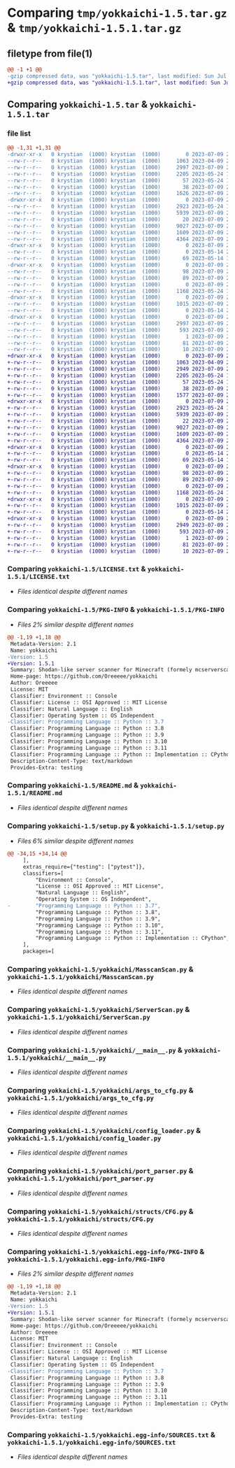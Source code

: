 # Comparing `tmp/yokkaichi-1.5.tar.gz` & `tmp/yokkaichi-1.5.1.tar.gz`

## filetype from file(1)

```diff
@@ -1 +1 @@
-gzip compressed data, was "yokkaichi-1.5.tar", last modified: Sun Jul  9 20:58:56 2023, max compression
+gzip compressed data, was "yokkaichi-1.5.1.tar", last modified: Sun Jul  9 21:04:35 2023, max compression
```

## Comparing `yokkaichi-1.5.tar` & `yokkaichi-1.5.1.tar`

### file list

```diff
@@ -1,31 +1,31 @@
-drwxr-xr-x   0 krystian  (1000) krystian  (1000)        0 2023-07-09 20:58:56.856030 yokkaichi-1.5/
--rw-r--r--   0 krystian  (1000) krystian  (1000)     1063 2023-04-09 23:36:24.000000 yokkaichi-1.5/LICENSE.txt
--rw-r--r--   0 krystian  (1000) krystian  (1000)     2997 2023-07-09 20:58:56.856030 yokkaichi-1.5/PKG-INFO
--rw-r--r--   0 krystian  (1000) krystian  (1000)     2205 2023-05-24 18:11:37.000000 yokkaichi-1.5/README.md
--rw-r--r--   0 krystian  (1000) krystian  (1000)       57 2023-05-24 14:00:39.000000 yokkaichi-1.5/pyproject.toml
--rw-r--r--   0 krystian  (1000) krystian  (1000)       38 2023-07-09 20:58:56.856030 yokkaichi-1.5/setup.cfg
--rw-r--r--   0 krystian  (1000) krystian  (1000)     1626 2023-07-09 20:54:16.000000 yokkaichi-1.5/setup.py
-drwxr-xr-x   0 krystian  (1000) krystian  (1000)        0 2023-07-09 20:58:56.852696 yokkaichi-1.5/yokkaichi/
--rw-r--r--   0 krystian  (1000) krystian  (1000)     2923 2023-05-24 14:00:39.000000 yokkaichi-1.5/yokkaichi/MasscanScan.py
--rw-r--r--   0 krystian  (1000) krystian  (1000)     5939 2023-07-09 20:54:16.000000 yokkaichi-1.5/yokkaichi/ServerScan.py
--rw-r--r--   0 krystian  (1000) krystian  (1000)       20 2023-07-09 20:55:21.000000 yokkaichi-1.5/yokkaichi/__init__.py
--rw-r--r--   0 krystian  (1000) krystian  (1000)     9027 2023-07-09 20:54:16.000000 yokkaichi-1.5/yokkaichi/__main__.py
--rw-r--r--   0 krystian  (1000) krystian  (1000)     1609 2023-07-09 20:54:16.000000 yokkaichi-1.5/yokkaichi/args_to_cfg.py
--rw-r--r--   0 krystian  (1000) krystian  (1000)     4364 2023-07-09 20:54:16.000000 yokkaichi-1.5/yokkaichi/config_loader.py
-drwxr-xr-x   0 krystian  (1000) krystian  (1000)        0 2023-07-09 20:58:56.852696 yokkaichi-1.5/yokkaichi/constants/
--rw-r--r--   0 krystian  (1000) krystian  (1000)        0 2023-05-14 22:01:12.000000 yokkaichi-1.5/yokkaichi/constants/__init__.py
--rw-r--r--   0 krystian  (1000) krystian  (1000)       69 2023-05-14 19:38:14.000000 yokkaichi-1.5/yokkaichi/constants/rich_console.py
-drwxr-xr-x   0 krystian  (1000) krystian  (1000)        0 2023-07-09 20:58:56.852696 yokkaichi-1.5/yokkaichi/enums/
--rw-r--r--   0 krystian  (1000) krystian  (1000)       98 2023-07-09 20:54:16.000000 yokkaichi-1.5/yokkaichi/enums/MasscanMethods.py
--rw-r--r--   0 krystian  (1000) krystian  (1000)       89 2023-07-09 20:54:16.000000 yokkaichi-1.5/yokkaichi/enums/Platforms.py
--rw-r--r--   0 krystian  (1000) krystian  (1000)        0 2023-07-09 20:54:16.000000 yokkaichi-1.5/yokkaichi/enums/__init__.py
--rw-r--r--   0 krystian  (1000) krystian  (1000)     1168 2023-05-24 14:00:39.000000 yokkaichi-1.5/yokkaichi/port_parser.py
-drwxr-xr-x   0 krystian  (1000) krystian  (1000)        0 2023-07-09 20:58:56.852696 yokkaichi-1.5/yokkaichi/structs/
--rw-r--r--   0 krystian  (1000) krystian  (1000)     1015 2023-07-09 20:54:16.000000 yokkaichi-1.5/yokkaichi/structs/CFG.py
--rw-r--r--   0 krystian  (1000) krystian  (1000)        0 2023-05-14 22:01:12.000000 yokkaichi-1.5/yokkaichi/structs/__init__.py
-drwxr-xr-x   0 krystian  (1000) krystian  (1000)        0 2023-07-09 20:58:56.852696 yokkaichi-1.5/yokkaichi.egg-info/
--rw-r--r--   0 krystian  (1000) krystian  (1000)     2997 2023-07-09 20:58:56.000000 yokkaichi-1.5/yokkaichi.egg-info/PKG-INFO
--rw-r--r--   0 krystian  (1000) krystian  (1000)      593 2023-07-09 20:58:56.000000 yokkaichi-1.5/yokkaichi.egg-info/SOURCES.txt
--rw-r--r--   0 krystian  (1000) krystian  (1000)        1 2023-07-09 20:58:56.000000 yokkaichi-1.5/yokkaichi.egg-info/dependency_links.txt
--rw-r--r--   0 krystian  (1000) krystian  (1000)       81 2023-07-09 20:58:56.000000 yokkaichi-1.5/yokkaichi.egg-info/requires.txt
--rw-r--r--   0 krystian  (1000) krystian  (1000)       10 2023-07-09 20:58:56.000000 yokkaichi-1.5/yokkaichi.egg-info/top_level.txt
+drwxr-xr-x   0 krystian  (1000) krystian  (1000)        0 2023-07-09 21:04:35.092333 yokkaichi-1.5.1/
+-rw-r--r--   0 krystian  (1000) krystian  (1000)     1063 2023-04-09 23:36:24.000000 yokkaichi-1.5.1/LICENSE.txt
+-rw-r--r--   0 krystian  (1000) krystian  (1000)     2949 2023-07-09 21:04:35.092333 yokkaichi-1.5.1/PKG-INFO
+-rw-r--r--   0 krystian  (1000) krystian  (1000)     2205 2023-05-24 18:11:37.000000 yokkaichi-1.5.1/README.md
+-rw-r--r--   0 krystian  (1000) krystian  (1000)       57 2023-05-24 14:00:39.000000 yokkaichi-1.5.1/pyproject.toml
+-rw-r--r--   0 krystian  (1000) krystian  (1000)       38 2023-07-09 21:04:35.092333 yokkaichi-1.5.1/setup.cfg
+-rw-r--r--   0 krystian  (1000) krystian  (1000)     1577 2023-07-09 21:03:26.000000 yokkaichi-1.5.1/setup.py
+drwxr-xr-x   0 krystian  (1000) krystian  (1000)        0 2023-07-09 21:04:35.092333 yokkaichi-1.5.1/yokkaichi/
+-rw-r--r--   0 krystian  (1000) krystian  (1000)     2923 2023-05-24 14:00:39.000000 yokkaichi-1.5.1/yokkaichi/MasscanScan.py
+-rw-r--r--   0 krystian  (1000) krystian  (1000)     5939 2023-07-09 20:54:16.000000 yokkaichi-1.5.1/yokkaichi/ServerScan.py
+-rw-r--r--   0 krystian  (1000) krystian  (1000)       22 2023-07-09 21:03:26.000000 yokkaichi-1.5.1/yokkaichi/__init__.py
+-rw-r--r--   0 krystian  (1000) krystian  (1000)     9027 2023-07-09 20:54:16.000000 yokkaichi-1.5.1/yokkaichi/__main__.py
+-rw-r--r--   0 krystian  (1000) krystian  (1000)     1609 2023-07-09 20:54:16.000000 yokkaichi-1.5.1/yokkaichi/args_to_cfg.py
+-rw-r--r--   0 krystian  (1000) krystian  (1000)     4364 2023-07-09 20:54:16.000000 yokkaichi-1.5.1/yokkaichi/config_loader.py
+drwxr-xr-x   0 krystian  (1000) krystian  (1000)        0 2023-07-09 21:04:35.092333 yokkaichi-1.5.1/yokkaichi/constants/
+-rw-r--r--   0 krystian  (1000) krystian  (1000)        0 2023-05-14 22:01:12.000000 yokkaichi-1.5.1/yokkaichi/constants/__init__.py
+-rw-r--r--   0 krystian  (1000) krystian  (1000)       69 2023-05-14 19:38:14.000000 yokkaichi-1.5.1/yokkaichi/constants/rich_console.py
+drwxr-xr-x   0 krystian  (1000) krystian  (1000)        0 2023-07-09 21:04:35.092333 yokkaichi-1.5.1/yokkaichi/enums/
+-rw-r--r--   0 krystian  (1000) krystian  (1000)       98 2023-07-09 20:54:16.000000 yokkaichi-1.5.1/yokkaichi/enums/MasscanMethods.py
+-rw-r--r--   0 krystian  (1000) krystian  (1000)       89 2023-07-09 20:54:16.000000 yokkaichi-1.5.1/yokkaichi/enums/Platforms.py
+-rw-r--r--   0 krystian  (1000) krystian  (1000)        0 2023-07-09 20:54:16.000000 yokkaichi-1.5.1/yokkaichi/enums/__init__.py
+-rw-r--r--   0 krystian  (1000) krystian  (1000)     1168 2023-05-24 14:00:39.000000 yokkaichi-1.5.1/yokkaichi/port_parser.py
+drwxr-xr-x   0 krystian  (1000) krystian  (1000)        0 2023-07-09 21:04:35.092333 yokkaichi-1.5.1/yokkaichi/structs/
+-rw-r--r--   0 krystian  (1000) krystian  (1000)     1015 2023-07-09 20:54:16.000000 yokkaichi-1.5.1/yokkaichi/structs/CFG.py
+-rw-r--r--   0 krystian  (1000) krystian  (1000)        0 2023-05-14 22:01:12.000000 yokkaichi-1.5.1/yokkaichi/structs/__init__.py
+drwxr-xr-x   0 krystian  (1000) krystian  (1000)        0 2023-07-09 21:04:35.092333 yokkaichi-1.5.1/yokkaichi.egg-info/
+-rw-r--r--   0 krystian  (1000) krystian  (1000)     2949 2023-07-09 21:04:35.000000 yokkaichi-1.5.1/yokkaichi.egg-info/PKG-INFO
+-rw-r--r--   0 krystian  (1000) krystian  (1000)      593 2023-07-09 21:04:35.000000 yokkaichi-1.5.1/yokkaichi.egg-info/SOURCES.txt
+-rw-r--r--   0 krystian  (1000) krystian  (1000)        1 2023-07-09 21:04:35.000000 yokkaichi-1.5.1/yokkaichi.egg-info/dependency_links.txt
+-rw-r--r--   0 krystian  (1000) krystian  (1000)       81 2023-07-09 21:04:35.000000 yokkaichi-1.5.1/yokkaichi.egg-info/requires.txt
+-rw-r--r--   0 krystian  (1000) krystian  (1000)       10 2023-07-09 21:04:35.000000 yokkaichi-1.5.1/yokkaichi.egg-info/top_level.txt
```

### Comparing `yokkaichi-1.5/LICENSE.txt` & `yokkaichi-1.5.1/LICENSE.txt`

 * *Files identical despite different names*

### Comparing `yokkaichi-1.5/PKG-INFO` & `yokkaichi-1.5.1/PKG-INFO`

 * *Files 2% similar despite different names*

```diff
@@ -1,19 +1,18 @@
 Metadata-Version: 2.1
 Name: yokkaichi
-Version: 1.5
+Version: 1.5.1
 Summary: Shodan-like server scanner for Minecraft (formely mcserverscanner)
 Home-page: https://github.com/Oreeeee/yokkaichi
 Author: Oreeeee
 License: MIT
 Classifier: Environment :: Console
 Classifier: License :: OSI Approved :: MIT License
 Classifier: Natural Language :: English
 Classifier: Operating System :: OS Independent
-Classifier: Programming Language :: Python :: 3.7
 Classifier: Programming Language :: Python :: 3.8
 Classifier: Programming Language :: Python :: 3.9
 Classifier: Programming Language :: Python :: 3.10
 Classifier: Programming Language :: Python :: 3.11
 Classifier: Programming Language :: Python :: Implementation :: CPython
 Description-Content-Type: text/markdown
 Provides-Extra: testing
```

### Comparing `yokkaichi-1.5/README.md` & `yokkaichi-1.5.1/README.md`

 * *Files identical despite different names*

### Comparing `yokkaichi-1.5/setup.py` & `yokkaichi-1.5.1/setup.py`

 * *Files 6% similar despite different names*

```diff
@@ -34,15 +34,14 @@
     ],
     extras_require={"testing": ["pytest"]},
     classifiers=[
         "Environment :: Console",
         "License :: OSI Approved :: MIT License",
         "Natural Language :: English",
         "Operating System :: OS Independent",
-        "Programming Language :: Python :: 3.7",
         "Programming Language :: Python :: 3.8",
         "Programming Language :: Python :: 3.9",
         "Programming Language :: Python :: 3.10",
         "Programming Language :: Python :: 3.11",
         "Programming Language :: Python :: Implementation :: CPython",
     ],
     packages=[
```

### Comparing `yokkaichi-1.5/yokkaichi/MasscanScan.py` & `yokkaichi-1.5.1/yokkaichi/MasscanScan.py`

 * *Files identical despite different names*

### Comparing `yokkaichi-1.5/yokkaichi/ServerScan.py` & `yokkaichi-1.5.1/yokkaichi/ServerScan.py`

 * *Files identical despite different names*

### Comparing `yokkaichi-1.5/yokkaichi/__main__.py` & `yokkaichi-1.5.1/yokkaichi/__main__.py`

 * *Files identical despite different names*

### Comparing `yokkaichi-1.5/yokkaichi/args_to_cfg.py` & `yokkaichi-1.5.1/yokkaichi/args_to_cfg.py`

 * *Files identical despite different names*

### Comparing `yokkaichi-1.5/yokkaichi/config_loader.py` & `yokkaichi-1.5.1/yokkaichi/config_loader.py`

 * *Files identical despite different names*

### Comparing `yokkaichi-1.5/yokkaichi/port_parser.py` & `yokkaichi-1.5.1/yokkaichi/port_parser.py`

 * *Files identical despite different names*

### Comparing `yokkaichi-1.5/yokkaichi/structs/CFG.py` & `yokkaichi-1.5.1/yokkaichi/structs/CFG.py`

 * *Files identical despite different names*

### Comparing `yokkaichi-1.5/yokkaichi.egg-info/PKG-INFO` & `yokkaichi-1.5.1/yokkaichi.egg-info/PKG-INFO`

 * *Files 2% similar despite different names*

```diff
@@ -1,19 +1,18 @@
 Metadata-Version: 2.1
 Name: yokkaichi
-Version: 1.5
+Version: 1.5.1
 Summary: Shodan-like server scanner for Minecraft (formely mcserverscanner)
 Home-page: https://github.com/Oreeeee/yokkaichi
 Author: Oreeeee
 License: MIT
 Classifier: Environment :: Console
 Classifier: License :: OSI Approved :: MIT License
 Classifier: Natural Language :: English
 Classifier: Operating System :: OS Independent
-Classifier: Programming Language :: Python :: 3.7
 Classifier: Programming Language :: Python :: 3.8
 Classifier: Programming Language :: Python :: 3.9
 Classifier: Programming Language :: Python :: 3.10
 Classifier: Programming Language :: Python :: 3.11
 Classifier: Programming Language :: Python :: Implementation :: CPython
 Description-Content-Type: text/markdown
 Provides-Extra: testing
```

### Comparing `yokkaichi-1.5/yokkaichi.egg-info/SOURCES.txt` & `yokkaichi-1.5.1/yokkaichi.egg-info/SOURCES.txt`

 * *Files identical despite different names*

